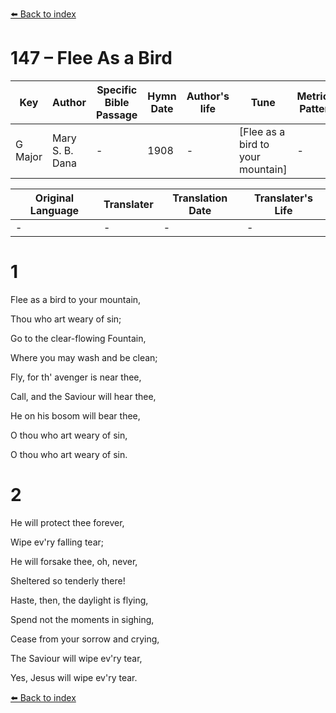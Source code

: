 [⬅️ Back to index](../README.md)

# 147 – Flee As a Bird

Key | Author   | Specific Bible Passage     |Hymn Date |Author's life |Tune |Metrical Pattern   |Composer/Source
-- | --------- | ---------------------------|----------|--------------|-----|-------------------|-------------  
G Major |Mary S. B. Dana  |- |1908 |- |[Flee as a bird to your mountain] |- |-

Original Language | Translater | Translation Date   | Translater's Life  
----------------- | --------- | --------------------|-------------     
\- |- |- |-




# 1

Flee as a bird to your mountain,

Thou who art weary of sin;

Go to the clear-flowing Fountain,

Where you may wash and be clean;

Fly, for th' avenger is near thee,

Call, and the Saviour will hear thee,

He on his bosom will bear thee,

O thou who art weary of sin,

O thou who art weary of sin.



# 2

He will protect thee forever,

Wipe ev'ry falling tear;

He will forsake thee, oh, never,

Sheltered so tenderly there!

Haste, then, the daylight is flying,

Spend not the moments in sighing,

Cease from your sorrow and crying,

The Saviour will wipe ev'ry tear,

Yes, Jesus will wipe ev'ry tear.

[⬅️ Back to index](../README.md)
